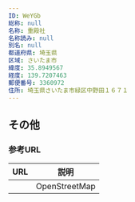 ```yaml
---
ID: WeYGb
総称: null
名称: 重殿社
名称読み: null
別名: null
都道府県: 埼玉県
区域: さいたま市
緯度: 35.8949567
経度: 139.7207463
郵便番号: 3360972
住所: 埼玉県さいたま市緑区中野田１６７１
---
```


## その他

### 参考URL

| URL | 説明          |
| --- | ------------- |
|     | OpenStreetMap |
